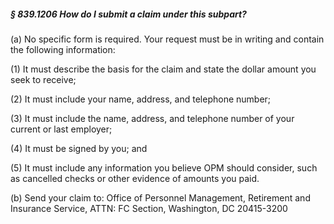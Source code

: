 ##### § 839.1206 How do I submit a claim under this subpart? #####

(a) No specific form is required. Your request must be in writing and contain the following information:

(1) It must describe the basis for the claim and state the dollar amount you seek to receive;

(2) It must include your name, address, and telephone number;

(3) It must include the name, address, and telephone number of your current or last employer;

(4) It must be signed by you; and

(5) It must include any information you believe OPM should consider, such as cancelled checks or other evidence of amounts you paid.

(b) Send your claim to: Office of Personnel Management, Retirement and Insurance Service, ATTN: FC Section, Washington, DC 20415-3200